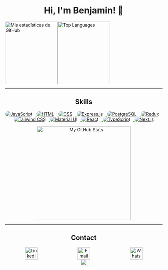 <h1 align="center">Hi, I'm Benjamin! 👋</h1>

<div style="display: flex; justify-content: center; align-items: center;">
    <div style="flex: 1; max-width: 400px;">
        <img src="https://github-readme-stats.vercel.app/api?username=benser22&show_icons=true&theme=radical" alt="Mis estadísticas de GitHub" width="100%" height="200">
    </div>
    <div style="flex: 1; max-width: 400px;">
        <img src="https://github-readme-stats.vercel.app/api/top-langs/?username=benser22&layout=compact&theme=radical" alt="Top Languages" width="100%" height="200">
    </div>
    <div style="flex: 1; max-width: 400px;">
<!--         <img src="https://github-readme-streak-stats.herokuapp.com/?user=benser22&theme=radical" alt="GitHub Streak" width="100%" height="200"> -->
    </div>
</div>

<hr>
<h2 align="center">Skills</h2>

<p align="center">
  <a href="https://developer.mozilla.org/en-US/docs/Web/JavaScript">
    <img src="https://img.shields.io/badge/-JavaScript-F7DF1E?style=for-the-badge&logo=javascript&logoColor=black&labelColor=F7DF1E&border=555555&borderRadius=5px" alt="JavaScript" style="margin-right: 10px; border-radius:8px">
  </a>
  <a href="https://developer.mozilla.org/en-US/docs/Web/HTML">
    <img src="https://img.shields.io/badge/-HTML5-E34F26?style=for-the-badge&logo=html5&logoColor=white&labelColor=E34F26&border=555555&borderRadius=5px" alt="HTML" style="margin-right: 10px;border-radius:8px">
  </a>
  <a href="https://developer.mozilla.org/en-US/docs/Web/CSS">
    <img src="https://img.shields.io/badge/-CSS3-1572B6?style=for-the-badge&logo=css3&logoColor=white&labelColor=1572B6&border=555555&borderRadius=5px" alt="CSS" style="margin-right: 10px;border-radius:8px">
  </a>
  <a href="https://expressjs.com/">
    <img src="https://img.shields.io/badge/-Express-000000?style=for-the-badge&logo=express&logoColor=white&labelColor=000000&border=555555&borderRadius=5px" alt="Express.js" style="margin-right: 10px;border-radius:8px">
  </a>
  <a href="https://www.postgresql.org/docs/">
    <img src="https://img.shields.io/badge/-PostgreSQL-336791?style=for-the-badge&logo=postgresql&logoColor=white&labelColor=336791&border=555555&borderRadius=5px" alt="PostgreSQL" style="margin-right: 10px;border-radius:8px">
  </a>
  <a href="https://redux.js.org/">
    <img src="https://img.shields.io/badge/-Redux-764ABC?style=for-the-badge&logo=redux&logoColor=white&labelColor=764ABC&border=555555&borderRadius=5px" alt="Redux" style="margin-right: 10px;border-radius:8px">
  </a>
  <a href="https://tailwindcss.com/docs">
    <img src="https://img.shields.io/badge/-Tailwind_CSS-38B2AC?style=for-the-badge&logo=tailwind-css&logoColor=white&labelColor=38B2AC&border=555555&borderRadius=5px" alt="Tailwind CSS" style="margin-right: 10px;border-radius:8px">
  </a>
  <a href="https://material-ui.com/">
    <img src="https://img.shields.io/badge/-Material_UI-0081CB?style=for-the-badge&logo=material-ui&logoColor=white&labelColor=0081CB&border=555555&borderRadius=5px" alt="Material UI" style="margin-right: 10px;border-radius:8px">
  </a>
  <a href="https://legacy.reactjs.org/docs/getting-started.html">
    <img src="https://img.shields.io/badge/-React-61DAFB?style=for-the-badge&logo=react&logoColor=black&labelColor=61DAFB&border=555555&borderRadius=5px" alt="React" style="margin-right: 10px;border-radius:8px">
  </a>
  <a href="https://www.typescriptlang.org/docs/">
    <img src="https://img.shields.io/badge/-TypeScript-007ACC?style=for-the-badge&logo=typescript&logoColor=white&labelColor=007ACC&border=555555&borderRadius=5px" alt="TypeScript" style="margin-right: 10px;border-radius:8px">
  </a>
  <a href="https://nextjs.org/docs/">
    <img src="https://img.shields.io/badge/-Next.js-000000?style=for-the-badge&logo=next.js&logoColor=white&labelColor=000000&border=555555&borderRadius=5px" alt="Next.js" style="border-radius:8px">
  </a>
</p>


<div align="center">
  <img  align="center" src="https://i.pinimg.com/originals/7d/06/89/7d068990a6d0fa0b99d8ca96afde86dc.gif" width="300" height="300" alt="My GitHub Stats">
</div>
<hr>
<!-- Contacto -->
<h2 align="center">Contact</h2>


  <!-- Iconos para contacto -->
<div align="center">
  <!-- Iconos para contacto -->
  <div style="display: flex; justify-content: space-around;">
    <a href="https://www.linkedin.com/in/bsf22/" target="_blank">
      <img src="https://upload.wikimedia.org/wikipedia/commons/thumb/c/ca/LinkedIn_logo_initials.png/640px-LinkedIn_logo_initials.png" width="40" height="40" alt="LinkedIn">
    </a>
    <a href="mailto:benser22@gmail.com" target="_blank">
      <img src="https://cdn4.iconfinder.com/data/icons/social-media-logos-6/512/112-gmail_email_mail-512.png" width="40" height="40" alt="Email">
    </a>
    <a href="https://wa.me/+5493815988025" target="_blank">
      <img src="https://upload.wikimedia.org/wikipedia/commons/thumb/7/75/Whatsapp_logo_svg.png/600px-Whatsapp_logo_svg.png" width="40" height="40" alt="WhatsApp">
    </a>
  </div>
</div>

<div align="center">
<img src="https://komarev.com/ghpvc/?username=benser22&&style=flat-square" align="center" />
</div>  
